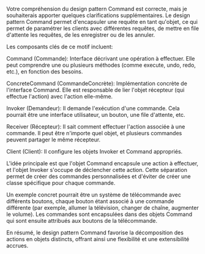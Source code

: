 Votre compréhension du design pattern Command est correcte, mais je souhaiterais apporter quelques clarifications supplémentaires. Le design pattern Command permet d'encapsuler une requête en tant qu'objet, ce qui permet de paramétrer les clients avec différentes requêtes, de mettre en file d'attente les requêtes, de les enregistrer ou de les annuler.

Les composants clés de ce motif incluent:

Command (Commande): Interface décrivant une opération à effectuer. Elle peut comprendre une ou plusieurs méthodes (comme execute, undo, redo, etc.), en fonction des besoins.

ConcreteCommand (CommandeConcrète): Implémentation concrète de l'interface Command. Elle est responsable de lier l'objet récepteur (qui effectue l'action) avec l'action elle-même.

Invoker (Demandeur): Il demande l'exécution d'une commande. Cela pourrait être une interface utilisateur, un bouton, une file d'attente, etc.

Receiver (Récepteur): Il sait comment effectuer l'action associée à une commande. Il peut être n'importe quel objet, et plusieurs commandes peuvent partager le même récepteur.

Client (Client): Il configure les objets Invoker et Command appropriés.

L'idée principale est que l'objet Command encapsule une action à effectuer, et l'objet Invoker s'occupe de déclencher cette action. Cette séparation permet de créer des commandes personnalisées et d'éviter de créer une classe spécifique pour chaque commande.

Un exemple concret pourrait être un système de télécommande avec différents boutons, chaque bouton étant associé à une commande différente (par exemple, allumer la télévision, changer de chaîne, augmenter le volume). Les commandes sont encapsulées dans des objets Command qui sont ensuite attribués aux boutons de la télécommande.

En résumé, le design pattern Command favorise la décomposition des actions en objets distincts, offrant ainsi une flexibilité et une extensibilité accrues.